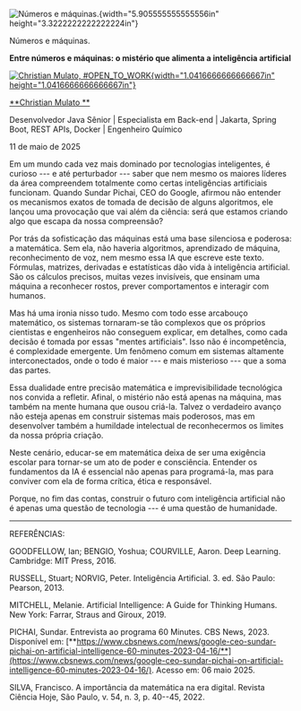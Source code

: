![Números e máquinas.](temp_media/media/image1.jpeg){width="5.905555555555556in" height="3.3222222222222224in"}

Números e máquinas.

**Entre números e máquinas: o mistério que alimenta a inteligência artificial**

[![Christian Mulato, #OPEN_TO_WORK](temp_media/media/image2.jpeg){width="1.0416666666666667in" height="1.0416666666666667in"}](https://www.linkedin.com/in/chmulato/)

[**Christian Mulato **](https://www.linkedin.com/in/chmulato/)

Desenvolvedor Java Sênior \| Especialista em Back-end \| Jakarta, Spring Boot, REST APIs, Docker \| Engenheiro Químico

11 de maio de 2025

Em um mundo cada vez mais dominado por tecnologias inteligentes, é curioso --- e até perturbador --- saber que nem mesmo os maiores líderes da área compreendem totalmente como certas inteligências artificiais funcionam. Quando Sundar Pichai, CEO do Google, afirmou não entender os mecanismos exatos de tomada de decisão de alguns algoritmos, ele lançou uma provocação que vai além da ciência: será que estamos criando algo que escapa da nossa compreensão?

Por trás da sofisticação das máquinas está uma base silenciosa e poderosa: a matemática. Sem ela, não haveria algoritmos, aprendizado de máquina, reconhecimento de voz, nem mesmo essa IA que escreve este texto. Fórmulas, matrizes, derivadas e estatísticas dão vida à inteligência artificial. São os cálculos precisos, muitas vezes invisíveis, que ensinam uma máquina a reconhecer rostos, prever comportamentos e interagir com humanos.

Mas há uma ironia nisso tudo. Mesmo com todo esse arcabouço matemático, os sistemas tornaram-se tão complexos que os próprios cientistas e engenheiros não conseguem explicar, em detalhes, como cada decisão é tomada por essas \"mentes artificiais\". Isso não é incompetência, é complexidade emergente. Um fenômeno comum em sistemas altamente interconectados, onde o todo é maior --- e mais misterioso --- que a soma das partes.

Essa dualidade entre precisão matemática e imprevisibilidade tecnológica nos convida a refletir. Afinal, o mistério não está apenas na máquina, mas também na mente humana que ousou criá-la. Talvez o verdadeiro avanço não esteja apenas em construir sistemas mais poderosos, mas em desenvolver também a humildade intelectual de reconhecermos os limites da nossa própria criação.

Neste cenário, educar-se em matemática deixa de ser uma exigência escolar para tornar-se um ato de poder e consciência. Entender os fundamentos da IA é essencial não apenas para programá-la, mas para conviver com ela de forma crítica, ética e responsável.

Porque, no fim das contas, construir o futuro com inteligência artificial não é apenas uma questão de tecnologia --- é uma questão de humanidade.

------------------------------------------------------------------------

REFERÊNCIAS:

GOODFELLOW, Ian; BENGIO, Yoshua; COURVILLE, Aaron. Deep Learning. Cambridge: MIT Press, 2016.

RUSSELL, Stuart; NORVIG, Peter. Inteligência Artificial. 3. ed. São Paulo: Pearson, 2013.

MITCHELL, Melanie. Artificial Intelligence: A Guide for Thinking Humans. New York: Farrar, Straus and Giroux, 2019.

PICHAI, Sundar. Entrevista ao programa 60 Minutes. CBS News, 2023. Disponível em: [**https://www.cbsnews.com/news/google-ceo-sundar-pichai-on-artificial-intelligence-60-minutes-2023-04-16/**](https://www.cbsnews.com/news/google-ceo-sundar-pichai-on-artificial-intelligence-60-minutes-2023-04-16/). Acesso em: 06 maio 2025.

SILVA, Francisco. A importância da matemática na era digital. Revista Ciência Hoje, São Paulo, v. 54, n. 3, p. 40--45, 2022.
